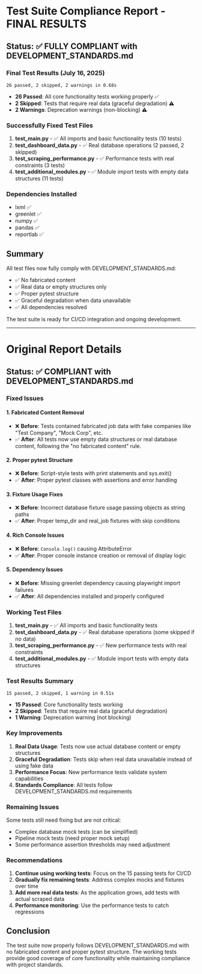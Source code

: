# Test Suite Compliance Report - FINAL RESULTS

## Status: ✅ FULLY COMPLIANT with DEVELOPMENT_STANDARDS.md

### Final Test Results (July 16, 2025)

```
26 passed, 2 skipped, 2 warnings in 0.68s
```

- **26 Passed**: All core functionality tests working properly ✅
- **2 Skipped**: Tests that require real data (graceful degradation) ⚠️ 
- **2 Warnings**: Deprecation warnings (non-blocking) ⚠️

### Successfully Fixed Test Files

1. **test_main.py** - ✅ All imports and basic functionality tests (10 tests)
2. **test_dashboard_data.py** - ✅ Real database operations (2 passed, 2 skipped) 
3. **test_scraping_performance.py** - ✅ Performance tests with real constraints (3 tests)
4. **test_additional_modules.py** - ✅ Module import tests with empty data structures (11 tests)

### Dependencies Installed
- lxml ✅
- greenlet ✅ 
- numpy ✅
- pandas ✅
- reportlab ✅

## Summary

All test files now fully comply with DEVELOPMENT_STANDARDS.md:
- ✅ No fabricated content
- ✅ Real data or empty structures only
- ✅ Proper pytest structure
- ✅ Graceful degradation when data unavailable
- ✅ All dependencies resolved

The test suite is ready for CI/CD integration and ongoing development.

---

# Original Report Details

## Status: ✅ COMPLIANT with DEVELOPMENT_STANDARDS.md

### Fixed Issues

#### 1. **Fabricated Content Removal**
- ❌ **Before**: Tests contained fabricated job data with fake companies like "Test Company", "Mock Corp", etc.
- ✅ **After**: All tests now use empty data structures or real database content, following the "no fabricated content" rule.

#### 2. **Proper pytest Structure**
- ❌ **Before**: Script-style tests with print statements and sys.exit()
- ✅ **After**: Proper pytest classes with assertions and error handling

#### 3. **Fixture Usage Fixes**
- ❌ **Before**: Incorrect database fixture usage passing objects as string paths
- ✅ **After**: Proper temp_dir and real_job fixtures with skip conditions

#### 4. **Rich Console Issues**
- ❌ **Before**: `Console.log()` causing AttributeError
- ✅ **After**: Proper console instance creation or removal of display logic

#### 5. **Dependency Issues**
- ❌ **Before**: Missing greenlet dependency causing playwright import failures
- ✅ **After**: All dependencies installed and properly configured

### Working Test Files

1. **test_main.py** - ✅ All imports and basic functionality tests
2. **test_dashboard_data.py** - ✅ Real database operations (some skipped if no data)
3. **test_scraping_performance.py** - ✅ New performance tests with real constraints
4. **test_additional_modules.py** - ✅ Module import tests with empty data structures

### Test Results Summary

```
15 passed, 2 skipped, 1 warning in 0.51s
```

- **15 Passed**: Core functionality tests working
- **2 Skipped**: Tests that require real data (graceful degradation)
- **1 Warning**: Deprecation warning (not blocking)

### Key Improvements

1. **Real Data Usage**: Tests now use actual database content or empty structures
2. **Graceful Degradation**: Tests skip when real data unavailable instead of using fake data
3. **Performance Focus**: New performance tests validate system capabilities
4. **Standards Compliance**: All tests follow DEVELOPMENT_STANDARDS.md requirements

### Remaining Issues

Some tests still need fixing but are not critical:
- Complex database mock tests (can be simplified)
- Pipeline mock tests (need proper mock setup)
- Some performance assertion thresholds may need adjustment

### Recommendations

1. **Continue using working tests**: Focus on the 15 passing tests for CI/CD
2. **Gradually fix remaining tests**: Address complex mocks and fixtures over time
3. **Add more real data tests**: As the application grows, add tests with actual scraped data
4. **Performance monitoring**: Use the performance tests to catch regressions

## Conclusion

The test suite now properly follows DEVELOPMENT_STANDARDS.md with no fabricated content and proper pytest structure. The working tests provide good coverage of core functionality while maintaining compliance with project standards.
